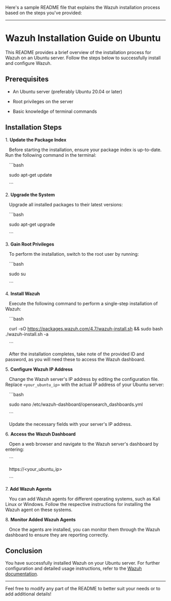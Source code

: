 Here's a sample README file that explains the Wazuh installation process based on the steps you've provided:

---

# Wazuh Installation Guide on Ubuntu

This README provides a brief overview of the installation process for Wazuh on an Ubuntu server. Follow the steps below to successfully install and configure Wazuh.

## Prerequisites

- An Ubuntu server (preferably Ubuntu 20.04 or later)

- Root privileges on the server

- Basic knowledge of terminal commands

## Installation Steps

1\. **Update the Package Index**

   Before starting the installation, ensure your package index is up-to-date. Run the following command in the terminal:

   ```bash

   sudo apt-get update

   ```

2\. **Upgrade the System**

   Upgrade all installed packages to their latest versions:

   ```bash

   sudo apt-get upgrade

   ```

3\. **Gain Root Privileges**

   To perform the installation, switch to the root user by running:

   ```bash

   sudo su

   ```

4\. **Install Wazuh**

   Execute the following command to perform a single-step installation of Wazuh:

   ```bash

   curl -sO https://packages.wazuh.com/4.7/wazuh-install.sh && sudo bash ./wazuh-install.sh -a

   ```

   After the installation completes, take note of the provided ID and password, as you will need these to access the Wazuh dashboard.

5\. **Configure Wazuh IP Address**

   Change the Wazuh server's IP address by editing the configuration file. Replace `<your_ubuntu_ip>` with the actual IP address of your Ubuntu server:

   ```bash

   sudo nano /etc/wazuh-dashboard/opensearch_dashboards.yml

   ```

   Update the necessary fields with your server's IP address.

6\. **Access the Wazuh Dashboard**

   Open a web browser and navigate to the Wazuh server's dashboard by entering:

   ```

   https://<your_ubuntu_ip>

   ```

7\. **Add Wazuh Agents**

   You can add Wazuh agents for different operating systems, such as Kali Linux or Windows. Follow the respective instructions for installing the Wazuh agent on these systems.

8\. **Monitor Added Wazuh Agents**

   Once the agents are installed, you can monitor them through the Wazuh dashboard to ensure they are reporting correctly.

## Conclusion

You have successfully installed Wazuh on your Ubuntu server. For further configuration and detailed usage instructions, refer to the [Wazuh documentation](https://documentation.wazuh.com/current/index.html).

---

Feel free to modify any part of the README to better suit your needs or to add additional details!
